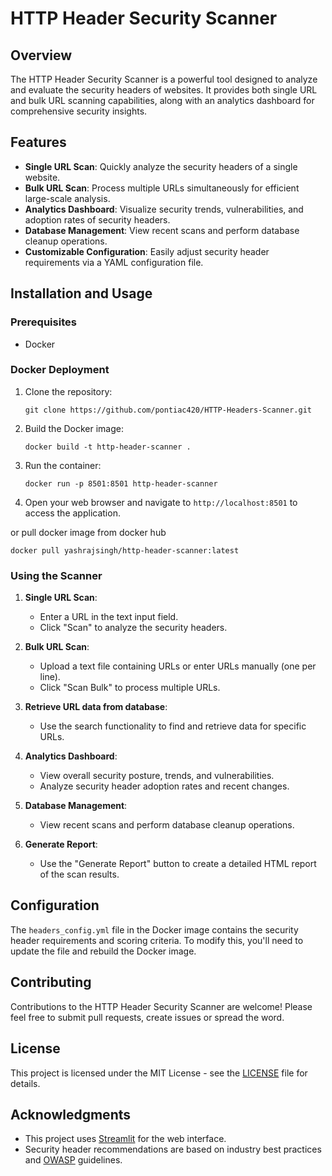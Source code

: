 # HTTP Header Security Scanner

## Overview

The HTTP Header Security Scanner is a powerful tool designed to analyze and evaluate the security headers of websites. It provides both single URL and bulk URL scanning capabilities, along with an analytics dashboard for comprehensive security insights.

## Features

- **Single URL Scan**: Quickly analyze the security headers of a single website.
- **Bulk URL Scan**: Process multiple URLs simultaneously for efficient large-scale analysis.
- **Analytics Dashboard**: Visualize security trends, vulnerabilities, and adoption rates of security headers.
- **Database Management**: View recent scans and perform database cleanup operations.
- **Customizable Configuration**: Easily adjust security header requirements via a YAML configuration file.

## Installation and Usage

### Prerequisites

- Docker

### Docker Deployment

1. Clone the repository:
   ```
   git clone https://github.com/pontiac420/HTTP-Headers-Scanner.git
   ```

2. Build the Docker image:
   ```
   docker build -t http-header-scanner .
   ```

3. Run the container:
   ```
   docker run -p 8501:8501 http-header-scanner
   ```

4. Open your web browser and navigate to `http://localhost:8501` to access the application.

or pull docker image from docker hub

```
docker pull yashrajsingh/http-header-scanner:latest
```

### Using the Scanner

1. **Single URL Scan**: 
   - Enter a URL in the text input field.
   - Click "Scan" to analyze the security headers.

2. **Bulk URL Scan**:
   - Upload a text file containing URLs or enter URLs manually (one per line).
   - Click "Scan Bulk" to process multiple URLs.

3. **Retrieve URL data from database**:
   - Use the search functionality to find and retrieve data for specific URLs.   

3. **Analytics Dashboard**:
   - View overall security posture, trends, and vulnerabilities.
   - Analyze security header adoption rates and recent changes.

4. **Database Management**:
   - View recent scans and perform database cleanup operations.

5. **Generate Report**:
   - Use the "Generate Report" button to create a detailed HTML report of the scan results.

## Configuration

The `headers_config.yml` file in the Docker image contains the security header requirements and scoring criteria. To modify this, you'll need to update the file and rebuild the Docker image.

## Contributing

Contributions to the HTTP Header Security Scanner are welcome! Please feel free to submit pull requests, create issues or spread the word.

## License

This project is licensed under the MIT License - see the [LICENSE](LICENSE) file for details.

## Acknowledgments

- This project uses [Streamlit](https://streamlit.io/) for the web interface.
- Security header recommendations are based on industry best practices and [OWASP](https://owasp.org/) guidelines.
